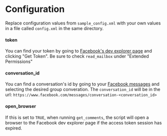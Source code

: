 # Configuration
Replace configuration values from `sample_config.xml` with your own values in a file called `config.xml` in the same directory.

#### token
You can find your token by going to [Facebook's dev explorer page](https://developers.facebook.com/tools/explorer/?method=GET&path=me%3Ffields%3Did%2Cname&version=v2.0) and clicking "Get Token".  Be sure to check `read_mailbox` under "Extended Permissions"

#### conversation_id
You can find a conversation's id by going to your [Facebook messages](https://www.facebook.com/messages/) and selecting the desired group converation.
The `conversation_id` will be in the url: `https://www.facebook.com/messages/conversation-<conversation_id>`

#### open_browser
If this is set to `TRUE`, when running `get_comments`, the script will open a browser to the Facebook dev explorer page if the access token session has expired.
